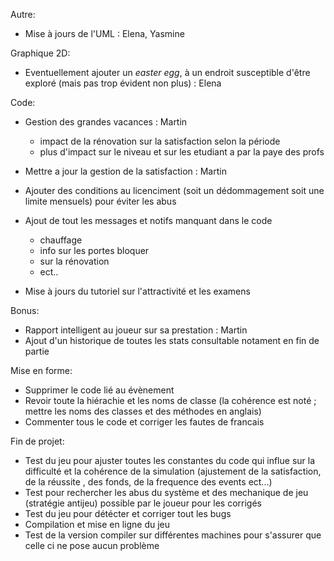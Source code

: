 
Autre:
- Mise à jours de l'UML : Elena, Yasmine 




Graphique 2D:
- Eventuellement ajouter un _easter egg_, à un endroit susceptible d'être exploré (mais pas trop évident non plus) : Elena





Code:
- Gestion des grandes vacances : Martin
    - impact de la rénovation sur la satisfaction selon la période
    - plus d'impact sur le niveau et sur les etudiant a par la paye des profs
- Mettre a jour la gestion de la satisfaction : Martin


- Ajouter des conditions au licenciment (soit un dédommagement soit une limite mensuels) pour éviter les abus
- Ajout de tout les messages et notifs manquant dans le code 
    - chauffage
    - info sur les portes bloquer
    - sur la rénovation
    - ect..
- Mise à jours du tutoriel sur l'attractivité et les examens




Bonus:
- Rapport intelligent au joueur sur sa prestation : Martin
- Ajout d'un historique de toutes les stats consultable notament en fin de partie





Mise en forme:
- Supprimer le code lié au évènement
- Revoir toute la hiérachie et les noms de classe (la cohérence est noté ; mettre les noms des classes et des méthodes en anglais)
- Commenter tous le code et corriger les fautes de francais





Fin de projet:
- Test du jeu pour ajuster toutes les constantes du code qui influe sur la difficulté et la cohérence  de la simulation 
(ajustement de la satisfaction, de la réussite , des fonds, de la frequence des events ect...)
- Test pour rechercher les abus du système et des mechanique de jeu (stratégie antijeu) possible par le joueur pour les corrigés 
- Test du jeu pour détécter et corriger tout les bugs
- Compilation et mise en ligne du jeu
- Test de la version compiler sur différentes machines pour s'assurer que celle ci ne pose aucun problème
